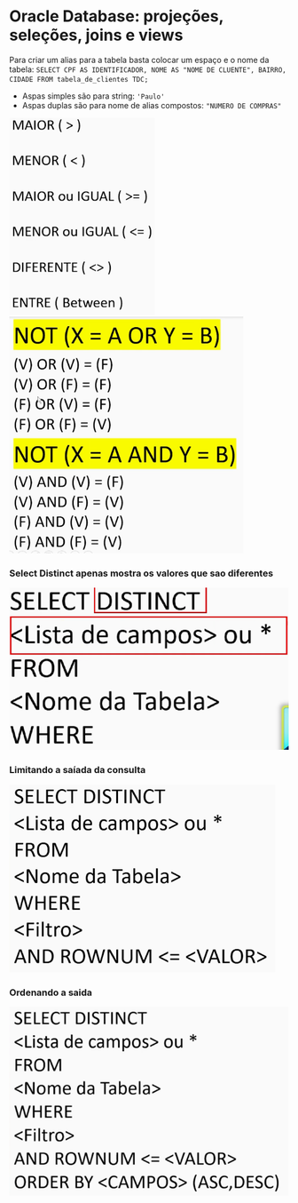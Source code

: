 # Oracle Database: projeções, seleções, joins e views

<p>
    Para criar um alias para a tabela basta colocar um espaço e o nome da tabela:
    <code>SELECT CPF AS IDENTIFICADOR, NOME AS "NOME DE CLUENTE", BAIRRO, CIDADE FROM tabela_de_clientes TDC;</code>
</p>

<p>
    <ul>
        <li>Aspas simples são para string: <code>'Paulo'</code></li>
        <li>Aspas duplas são para nome de alias compostos: <code>"NUMERO DE COMPRAS"</code></li>
    </ul>
</p>

![OPERADORES](image.png)
![alt text](image-1.png)<br>
### Select Distinct apenas mostra os valores que sao diferentes
![DISTINCT](image-2.png)
### Limitando a saíada da consulta
![LIMITANDO](image-3.png)
### Ordenando a saida
![ORDENAR](image-4.png)